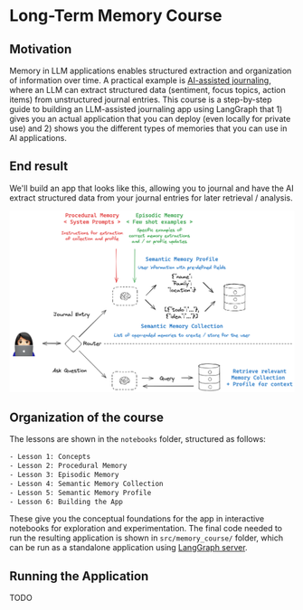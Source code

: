 # Long-Term Memory Course

## Motivation 

Memory in LLM applications enables structured extraction and organization of information over time. A practical example is [AI-assisted journaling](https://x.com/patrick_oshag/status/1876455619516911720), where an LLM can extract structured data (sentiment, focus topics, action items) from unstructured journal entries. This course is a step-by-step guide to building an LLM-assisted journaling app using LangGraph that 1) gives you an actual application that you can deploy (even locally for private use) and 2) shows you the different types of memories that you can use in AI applications.

## End result

We'll build an app that looks like this, allowing you to journal and have the AI extract structured data from your journal entries for later retrieval / analysis.

![Memory Course App](notebooks/img/memory_course_app.png)

## Organization of the course

The lessons are shown in the `notebooks` folder, structured as follows:

```
- Lesson 1: Concepts
- Lesson 2: Procedural Memory
- Lesson 3: Episodic Memory
- Lesson 4: Semantic Memory Collection
- Lesson 5: Semantic Memory Profile
- Lesson 6: Building the App
```

These give you the conceptual foundations for the app in interactive notebooks for exploration and experimentation. The final code needed to run the resulting application is shown in `src/memory_course/` folder, which can be run as a standalone application using [LangGraph server](https://langchain-ai.github.io/langgraph/concepts/langgraph_server/). 

## Running the Application

TODO